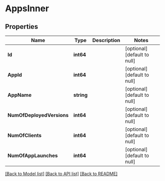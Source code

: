 # AppsInner

## Properties
Name | Type | Description | Notes
------------ | ------------- | ------------- | -------------
**Id** | **int64** |  | [optional] [default to null]
**AppId** | **int64** |  | [optional] [default to null]
**AppName** | **string** |  | [optional] [default to null]
**NumOfDeployedVersions** | **int64** |  | [optional] [default to null]
**NumOfClients** | **int64** |  | [optional] [default to null]
**NumOfAppLaunches** | **int64** |  | [optional] [default to null]

[[Back to Model list]](../README.md#documentation-for-models) [[Back to API list]](../README.md#documentation-for-api-endpoints) [[Back to README]](../README.md)


